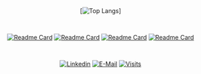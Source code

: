 
&nbsp;<div align="center">
  [![Top Langs](https://github-readme-stats.vercel.app/api/top-langs/?username=pthiagodev&layout=compact&theme=nord)]
</div>

&nbsp;<div align="center">
  [![Readme Card](https://github-readme-stats.vercel.app/api/pin/?username=pthiagodev&repo=votos-api&theme=nord)](https://github.com/pthiagodev/votos-api)
  [![Readme Card](https://github-readme-stats.vercel.app/api/pin/?username=pthiagodev&repo=bora-marcar&theme=nord)](https://github.com/pthiagodev/bora-marcar)
  [![Readme Card](https://github-readme-stats.vercel.app/api/pin/?username=pthiagodev&repo=meteora&theme=nord)](https://github.com/pthiagodev/meteora)
  [![Readme Card](https://github-readme-stats.vercel.app/api/pin/?username=pthiagodev&repo=projeto-school&theme=nord)](https://github.com/pthiagodev/projeto-school)
</div>

&nbsp;<div align="center">
  [![Linkedin](https://img.shields.io/badge/linked-in-369?style=flat-square&logo=linkedin&logoColor=white&color=blue)](https://www.linkedin.com/in/pthiagodeassis/)
  [![E-Mail](https://img.shields.io/badge/email-reveal-2a8?style=flat-square&logo=gmail&logoColor=white)](mailto:pthiagodeassis@gmail.com)
  [![Visits](https://komarev.com/ghpvc/?username=novatorem&logo=GitHub&label=github%20visits&color=336699&logoColor=white&style=flat-square)](https://github.com/pthiagodev)
</div>
